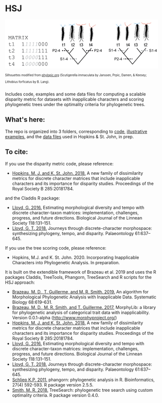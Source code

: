 # HSJ #

![Image](examples/comp_4taxaCROPPED.jpg)

<sup><sup>Silhouettes modified from [phylopic.org](phylopic.org) (Scutigerella immaculata by  Janssen, Prpic, Damen, & Keesey; Lithobius forficatus by B. Lang).</sup></support>

Includes code, examples and some data files for computing a scalable disparity metric for datasets with inapplicable characters and scoring phylogenetic trees under the optimality criteria for phylogenetic trees.

## What's here: ##

The repo is organized into 3 folders, corresponding to [code](code), [illustrative examples](examples), and the [data files](data) used in Hopkins & St. John, in prep.

## To cite: ##

If you use the disparity metric code, please reference:

+ [Hopkins, M. J. and K. St. John. 2018.](https://doi.org/10.1098/rspb.2018.1784) A new family of dissimilarity metrics for discrete character matrices that include inapplicable characters and its importance for disparity studies. Proceedings of the Royal Society B 285:20181784.

and the Claddis R package:

+ [Lloyd, G. 2016.](https://doi.org/10.1111/bij.12746) Estimating morphological diversity and tempo with discrete character-taxon matrices: implementation, challenges, progress, and future directions. Biological Journal of the Linnean Society 118:131–151.
+ [Lloyd, G. T. 2018.](https://doi.org/10.1111/pala.12380) Journeys through discrete-character morphospace: synthesizing phylogeny, tempo, and disparity. Palaeontology 61:637–645.

If you use the tree scoring code, please reference:

+ Hopkins, M.J. and K. St. John.  2020. Incorporating Inapplicable Characters into Phylogenetic Analysis. In preparation.

It is built on the extendible framework of Brazeau et al. 2019 and uses the R packages Claddis, TreeTools, Phangorn, TreeSearch and R scripts for the HSJ approach:

+ [Brazeau, M. D., T. Guillerme, and M. R. Smith. 2019.](https://doi.org/10.1093/sysbio/syy083) An algorithm for Morphological Phylogenetic Analysis with Inapplicable Data. Systematic Biology 68:619–631.
+ [Brazeau, M. D., M. R. Smith, and T. Guillerme. 2017.](https://zenodo.org/record/815372#.XvEpXS3MyL4) MorphyLib: a library for phylogenetic analysis of categorical trait data with inapplicability. Version 0.0.1-alpha (http://www.morphyproject.org/)
+ [Hopkins, M. J. and K. St. John. 2018.](https://doi.org/10.1098/rspb.2018.1784) A new family of dissimilarity metrics for discrete character matrices that include inapplicable characters and its importance for disparity studies. Proceedings of the Royal Society B 285:20181784.
+ [Lloyd, G. 2016.](https://doi.org/10.1111/bij.12746) Estimating morphological diversity and tempo with discrete character-taxon matrices: implementation, challenges, progress, and future directions. Biological Journal of the Linnean Society 118:131–151.
+ [Lloyd, G. T. 2018.](https://doi.org/10.1111/pala.12380) Journeys through discrete-character morphospace: synthesizing phylogeny, tempo, and disparity. Palaeontology 61:637–645.
+ [Schliep K.P. 2011.](https://doi.org/10.1093/bioinformatics/btq706) phangorn: phylogenetic analysis in R. Bioinformatics, 27(4) 592-593. R package version 2.5.5.
+ [Smith, M. R. 2018.](https://rdrr.io/cran/TreeSearch/) TreeSearch: phylogenetic tree search using custom optimality criteria. R package version 0.4.0.
